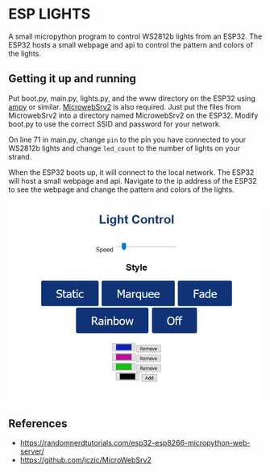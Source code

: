 # ESP LIGHTS

A small micropython program to control WS2812b lights from an ESP32. The ESP32 hosts a small webpage and api to control the pattern and colors of the lights.

## Getting it up and running
Put boot.py, main.py, lights.py, and the www directory on the ESP32 using [ampy](https://github.com/scientifichackers/ampy) or similar. [MicrowebSrv2](https://github.com/jczic/MicroWebSrv2) is also required. Just put the files from MicrowebSrv2 into a directory named MicrowebSrv2 on the ESP32. Modify boot.py to use the correct SSID and password for your network.

On line 71 in main.py, change `pin` to the pin you have connected to your WS2812b lights and change `led_count` to the number of lights on your strand.

When the ESP32 boots up, it will connect to the local network. The ESP32 will host a small webpage and api. Navigate to the ip address of the ESP32 to see the webpage and change the pattern and colors of the lights.

![screenshot](screenshot.PNG)

## References
- https://randomnerdtutorials.com/esp32-esp8266-micropython-web-server/
- https://github.com/jczic/MicroWebSrv2
